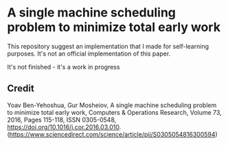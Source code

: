 # A single machine scheduling problem to minimize total early work

This repository suggest an implementation that I made for self-learning purposes.
It's not an official implementation of this paper.

It's not finished - it's a work in progress

## Credit

Yoav Ben-Yehoshua, Gur Mosheiov,
A single machine scheduling problem to minimize total early work,
Computers & Operations Research,
Volume 73,
2016,
Pages 115-118,
ISSN 0305-0548,
https://doi.org/10.1016/j.cor.2016.03.010.
(https://www.sciencedirect.com/science/article/pii/S0305054816300594)
